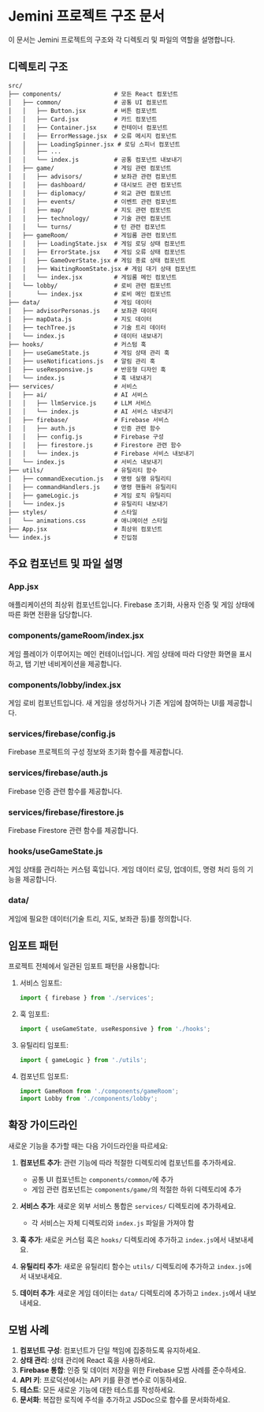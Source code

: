 # Jemini 프로젝트 구조 문서

이 문서는 Jemini 프로젝트의 구조와 각 디렉토리 및 파일의 역할을 설명합니다.

## 디렉토리 구조

```
src/
├── components/               # 모든 React 컴포넌트
│   ├── common/               # 공통 UI 컴포넌트
│   │   ├── Button.jsx        # 버튼 컴포넌트
│   │   ├── Card.jsx          # 카드 컴포넌트
│   │   ├── Container.jsx     # 컨테이너 컴포넌트
│   │   ├── ErrorMessage.jsx  # 오류 메시지 컴포넌트
│   │   ├── LoadingSpinner.jsx # 로딩 스피너 컴포넌트
│   │   ├── ...
│   │   └── index.js          # 공통 컴포넌트 내보내기
│   ├── game/                 # 게임 관련 컴포넌트
│   │   ├── advisors/         # 보좌관 관련 컴포넌트
│   │   ├── dashboard/        # 대시보드 관련 컴포넌트
│   │   ├── diplomacy/        # 외교 관련 컴포넌트
│   │   ├── events/           # 이벤트 관련 컴포넌트
│   │   ├── map/              # 지도 관련 컴포넌트
│   │   ├── technology/       # 기술 관련 컴포넌트
│   │   └── turns/            # 턴 관련 컴포넌트
│   ├── gameRoom/             # 게임룸 관련 컴포넌트
│   │   ├── LoadingState.jsx  # 게임 로딩 상태 컴포넌트
│   │   ├── ErrorState.jsx    # 게임 오류 상태 컴포넌트
│   │   ├── GameOverState.jsx # 게임 종료 상태 컴포넌트
│   │   ├── WaitingRoomState.jsx # 게임 대기 상태 컴포넌트
│   │   └── index.jsx         # 게임룸 메인 컴포넌트
│   └── lobby/                # 로비 관련 컴포넌트
│       └── index.jsx         # 로비 메인 컴포넌트
├── data/                     # 게임 데이터
│   ├── advisorPersonas.js    # 보좌관 데이터
│   ├── mapData.js            # 지도 데이터
│   ├── techTree.js           # 기술 트리 데이터
│   └── index.js              # 데이터 내보내기
├── hooks/                    # 커스텀 훅
│   ├── useGameState.js       # 게임 상태 관리 훅
│   ├── useNotifications.js   # 알림 관리 훅
│   ├── useResponsive.js      # 반응형 디자인 훅
│   └── index.js              # 훅 내보내기
├── services/                 # 서비스
│   ├── ai/                   # AI 서비스
│   │   ├── llmService.js     # LLM 서비스
│   │   └── index.js          # AI 서비스 내보내기
│   ├── firebase/             # Firebase 서비스
│   │   ├── auth.js           # 인증 관련 함수
│   │   ├── config.js         # Firebase 구성
│   │   ├── firestore.js      # Firestore 관련 함수
│   │   └── index.js          # Firebase 서비스 내보내기
│   └── index.js              # 서비스 내보내기
├── utils/                    # 유틸리티 함수
│   ├── commandExecution.js   # 명령 실행 유틸리티
│   ├── commandHandlers.js    # 명령 핸들러 유틸리티
│   ├── gameLogic.js          # 게임 로직 유틸리티
│   └── index.js              # 유틸리티 내보내기
├── styles/                   # 스타일
│   └── animations.css        # 애니메이션 스타일
├── App.jsx                   # 최상위 컴포넌트
└── index.js                  # 진입점
```

## 주요 컴포넌트 및 파일 설명

### App.jsx

애플리케이션의 최상위 컴포넌트입니다. Firebase 초기화, 사용자 인증 및 게임 상태에 따른 화면 전환을 담당합니다.

### components/gameRoom/index.jsx

게임 플레이가 이루어지는 메인 컨테이너입니다. 게임 상태에 따라 다양한 화면을 표시하고, 탭 기반 네비게이션을 제공합니다.

### components/lobby/index.jsx

게임 로비 컴포넌트입니다. 새 게임을 생성하거나 기존 게임에 참여하는 UI를 제공합니다.

### services/firebase/config.js

Firebase 프로젝트의 구성 정보와 초기화 함수를 제공합니다.

### services/firebase/auth.js

Firebase 인증 관련 함수를 제공합니다.

### services/firebase/firestore.js

Firebase Firestore 관련 함수를 제공합니다.

### hooks/useGameState.js

게임 상태를 관리하는 커스텀 훅입니다. 게임 데이터 로딩, 업데이트, 명령 처리 등의 기능을 제공합니다.

### data/

게임에 필요한 데이터(기술 트리, 지도, 보좌관 등)를 정의합니다.

## 임포트 패턴

프로젝트 전체에서 일관된 임포트 패턴을 사용합니다:

1. 서비스 임포트:
   ```javascript
   import { firebase } from './services';
   ```

2. 훅 임포트:
   ```javascript
   import { useGameState, useResponsive } from './hooks';
   ```

3. 유틸리티 임포트:
   ```javascript
   import { gameLogic } from './utils';
   ```

4. 컴포넌트 임포트:
   ```javascript
   import GameRoom from './components/gameRoom';
   import Lobby from './components/lobby';
   ```

## 확장 가이드라인

새로운 기능을 추가할 때는 다음 가이드라인을 따르세요:

1. **컴포넌트 추가**: 관련 기능에 따라 적절한 디렉토리에 컴포넌트를 추가하세요.
   - 공통 UI 컴포넌트는 `components/common/`에 추가
   - 게임 관련 컴포넌트는 `components/game/`의 적절한 하위 디렉토리에 추가

2. **서비스 추가**: 새로운 외부 서비스 통합은 `services/` 디렉토리에 추가하세요.
   - 각 서비스는 자체 디렉토리와 `index.js` 파일을 가져야 함

3. **훅 추가**: 새로운 커스텀 훅은 `hooks/` 디렉토리에 추가하고 `index.js`에서 내보내세요.

4. **유틸리티 추가**: 새로운 유틸리티 함수는 `utils/` 디렉토리에 추가하고 `index.js`에서 내보내세요.

5. **데이터 추가**: 새로운 게임 데이터는 `data/` 디렉토리에 추가하고 `index.js`에서 내보내세요.

## 모범 사례

1. **컴포넌트 구성**: 컴포넌트가 단일 책임에 집중하도록 유지하세요.
2. **상태 관리**: 상태 관리에 React 훅을 사용하세요.
3. **Firebase 통합**: 인증 및 데이터 저장을 위한 Firebase 모범 사례를 준수하세요.
4. **API 키**: 프로덕션에서는 API 키를 환경 변수로 이동하세요.
5. **테스트**: 모든 새로운 기능에 대한 테스트를 작성하세요.
6. **문서화**: 복잡한 로직에 주석을 추가하고 JSDoc으로 함수를 문서화하세요.